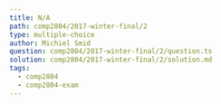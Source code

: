 ```yaml
---
title: N/A
path: comp2804/2017-winter-final/2
type: multiple-choice
author: Michiel Smid
question: comp2804/2017-winter-final/2/question.ts
solution: comp2804/2017-winter-final/2/solution.md
tags:
  - comp2804
  - comp2804-exam
---
```

